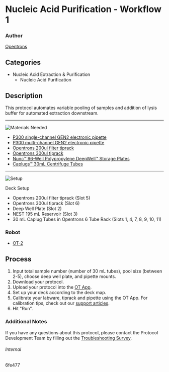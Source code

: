 # Nucleic Acid Purification - Workflow 1

### Author
[Opentrons](https://opentrons.com/)

## Categories
* Nucleic Acid Extraction & Purification
	* Nucleic Acid Purification

## Description
This protocol automates variable pooling of samples and addition of lysis buffer for automated extraction downstream. 

---
![Materials Needed](https://s3.amazonaws.com/opentrons-protocol-library-website/custom-README-images/001-General+Headings/materials.png)

* [P300 single-channel GEN2 electronic pipette](https://shop.opentrons.com/collections/ot-2-pipettes/products/single-channel-electronic-pipette)
* [P300 multi-channel GEN2 electronic pipette](https://shop.opentrons.com/collections/ot-2-robot/products/8-channel-electronic-pipette)
* [Opentrons 200ul filter tiprack](https://shop.opentrons.com/collections/opentrons-tips/products/opentrons-200ul-filter-tips)
* [Opentrons 300ul tiprack](https://shop.opentrons.com/collections/opentrons-tips/products/opentrons-300ul-tips)
* [Nunc™ 96-Well Polypropylene DeepWell™ Storage Plates](https://www.thermofisher.com/order/catalog/product/260251#/260251)
* [Caplugs™ 30mL Centrifuge Tubes](https://www.fishersci.com/shop/products/evergreen-scientific-30ml-centrifuge-tubes-30ml-freestanding-tubes-with-caps-sterile-500-cs-50-bags-10/22044320)

---
![Setup](https://s3.amazonaws.com/opentrons-protocol-library-website/custom-README-images/001-General+Headings/Setup.png)

Deck Setup
* Opentrons 200ul filter tiprack (Slot 5)
* Opentrons 300ul tiprack (Slot 6)
* Deep Well Plate (Slot 2)
* NEST 195 mL Reservoir (Slot 3)
* 30 mL Caplug Tubes in Opentrons 6 Tube Rack (Slots 1, 4, 7, 8, 9, 10, 11)

### Robot
* [OT-2](https://opentrons.com/ot-2)

## Process
1. Input total sample number (number of 30 mL tubes), pool size (between 2-5), choose deep well plate, and pipette mounts.
2. Download your protocol.
3. Upload your protocol into the [OT App](https://opentrons.com/ot-app).
4. Set up your deck according to the deck map.
5. Calibrate your labware, tiprack and pipette using the OT App. For calibration tips, check out our [support articles](https://support.opentrons.com/en/collections/1559720-guide-for-getting-started-with-the-ot-2).
6. Hit "Run".

### Additional Notes
If you have any questions about this protocol, please contact the Protocol Development Team by filling out the [Troubleshooting Survey](https://protocol-troubleshooting.paperform.co/).

###### Internal
6fe477